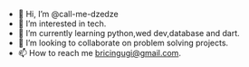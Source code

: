 - 👋 Hi, I’m @call-me-dzedze
- 👀 I’m interested in tech.
- 🌱 I’m currently learning python,wed dev,database and dart.
- 💞️ I’m looking to collaborate on problem solving projects.
- 📫 How to reach me bricingugi@gmail.com.

<!---
call-me-dzedze/call-me-dzedze is a ✨ special ✨ repository because its `README.md` (this file) appears on your GitHub profile.
You can click the Preview link to take a look at your changes.
--->
